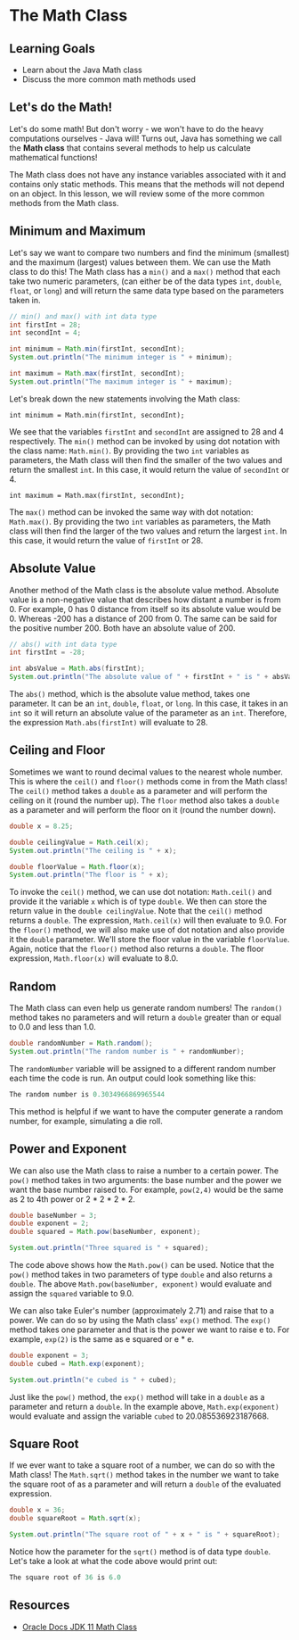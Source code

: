 # The Math Class

## Learning Goals

- Learn about the Java Math class
- Discuss the more common math methods used

## Let's do the Math!

Let's do some math! But don't worry - we won't have to do the heavy
computations ourselves - Java will! Turns out, Java has something we call the
**Math class** that contains several methods to help us calculate mathematical
functions!

The Math class does not have any instance variables associated with it and
contains only static methods. This means that the methods will not depend on an
object. In this lesson, we will review some of the more common methods from the
Math class.

## Minimum and Maximum

Let's say we want to compare two numbers and find the minimum (smallest) and the
maximum (largest) values between them. We can use the Math class to do this!
The Math class has a `min()` and a `max()` method that each take two numeric
parameters, (can either be of the data types `int`, `double`, `float`, or 
`long`) and will return the same data type based on the parameters taken in.

```java
// min() and max() with int data type
int firstInt = 28;
int secondInt = 4;

int minimum = Math.min(firstInt, secondInt);
System.out.println("The minimum integer is " + minimum);

int maximum = Math.max(firstInt, secondInt);
System.out.println("The maximum integer is " + maximum);
```

Let's break down the new statements involving the Math class:

`int minimum = Math.min(firstInt, secondInt);`

We see that the variables `firstInt` and `secondInt` are assigned to 28 and 4
respectively. The `min()` method can be invoked by using dot notation with the
class name: `Math.min()`. By providing the two `int` variables as parameters,
the Math class will then find the smaller of the two values and return the
smallest `int`. In this case, it would return the value of `secondInt` or 4.

`int maximum = Math.max(firstInt, secondInt);`

The `max()` method can be invoked the same way with dot notation: `Math.max()`.
By providing the two `int` variables as parameters, the Math class will then
find the larger of the two values and return the largest `int`. In this case, it
would return the value of `firstInt` or 28.

## Absolute Value

Another method of the Math class is the absolute value method. Absolute value
is a non-negative value that describes how distant a number is from 0. For
example, 0 has 0 distance from itself so its absolute value would be 0. Whereas
-200 has a distance of 200 from 0. The same can be said for the positive
number 200. Both have an absolute value of 200.

```java
// abs() with int data type
int firstInt = -28;

int absValue = Math.abs(firstInt);
System.out.println("The absolute value of " + firstInt + " is " + absValue);
```

The `abs()` method, which is the absolute value method, takes one parameter.
It can be an `int`, `double`, `float`, or `long`. In this case, it takes in an
`int` so it will return an absolute value of the parameter as an `int`.
Therefore, the expression `Math.abs(firstInt)` will evaluate to 28.

## Ceiling and Floor

Sometimes we want to round decimal values to the nearest whole number. This is
where the `ceil()` and `floor()` methods come in from the Math class! The
`ceil()` method takes a `double` as a parameter and will perform the
ceiling on it (round the number up). The `floor` method also takes a `double`
as a parameter and will perform the floor on it (round the number down).

```java
double x = 8.25;

double ceilingValue = Math.ceil(x);
System.out.println("The ceiling is " + x);

double floorValue = Math.floor(x);
System.out.println("The floor is " + x);
```

To invoke the `ceil()` method, we can use dot notation: `Math.ceil()` and
provide it the variable `x` which is of type `double`. We then can store the
return value in the `double ceilingValue`. Note that the `ceil()` method returns
a `double`. The expression, `Math.ceil(x)` will then evaluate to 9.0. For the
`floor()` method, we will also make use of dot notation and also provide it the
`double` parameter. We'll store the floor value in the variable `floorValue`.
Again, notice that the `floor()` method also returns a `double`. The floor
expression, `Math.floor(x)` will evaluate to 8.0.

## Random

The Math class can even help us generate random numbers! The `random()` method
takes no parameters and will return a `double` greater than or equal to 0.0 and
less than 1.0.

```java
double randomNumber = Math.random();
System.out.println("The random number is " + randomNumber);
```

The `randomNumber` variable will be assigned to a different random number each
time the code is run. An output could look something like this:

```java
The random number is 0.3034966869965544
```

This method is helpful if we want to have the computer generate a random number,
for example, simulating a die roll.

## Power and Exponent

We can also use the Math class to raise a number to a certain power.
The `pow()` method takes in two arguments: the base number and the power we
want the base number raised to. For example, `pow(2,4)` would be the same as
2 to 4th power or 2 * 2 * 2 * 2. 

```java
double baseNumber = 3;
double exponent = 2;
double squared = Math.pow(baseNumber, exponent);

System.out.println("Three squared is " + squared);
```

The code above shows how the `Math.pow()` can be used. Notice that the `pow()`
method takes in two parameters of type `double` and also returns a `double`.
The above `Math.pow(baseNumber, exponent)` would evaluate and assign the
`squared` variable to 9.0.

We can also take Euler's number (approximately 2.71) and raise that to a power.
We can do so by using the Math class' `exp()` method. The `exp()` method takes
one parameter and that is the power we want to raise e to. For example, `exp(2)`
is the same as e squared or e * e.

```java
double exponent = 3;
double cubed = Math.exp(exponent);

System.out.println("e cubed is " + cubed);
```

Just like the `pow()` method, the `exp()` method will take in a `double` as a
parameter and return a `double`. In the example above, `Math.exp(exponent)`
would evaluate and assign the variable `cubed` to 20.085536923187668.

## Square Root

If we ever want to take a square root of a number, we can do so with the Math
class! The `Math.sqrt()` method takes in the number we want to take the square
root of as a parameter and will return a `double` of the evaluated expression.

```java
double x = 36;
double squareRoot = Math.sqrt(x);

System.out.println("The square root of " + x + " is " + squareRoot);
```

Notice how the parameter for the `sqrt()` method is of data type `double`. Let's
take a look at what the code above would print out:

```java
The square root of 36 is 6.0
```

## Resources

- [Oracle Docs JDK 11 Math Class](https://docs.oracle.com/en/java/javase/11/docs/api/java.base/java/lang/Math.html)
